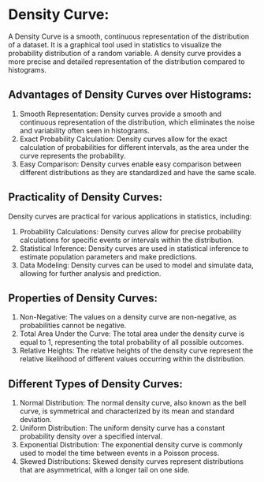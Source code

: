# Density Curve:
A Density Curve is a smooth, continuous representation of the distribution of a dataset. It is a graphical tool used in statistics to visualize the probability distribution of a random variable. A density curve provides a more precise and detailed representation of the distribution compared to histograms.

## Advantages of Density Curves over Histograms:
1.  Smooth Representation: Density curves provide a smooth and continuous representation of the distribution, which eliminates the noise and variability often seen in histograms.
2.  Exact Probability Calculation: Density curves allow for the exact calculation of probabilities for different intervals, as the area under the curve represents the probability.
3.  Easy Comparison: Density curves enable easy comparison between different distributions as they are standardized and have the same scale.

## Practicality of Density Curves: 
Density curves are practical for various applications in statistics, including:
1.  Probability Calculations: Density curves allow for precise probability calculations for specific events or intervals within the distribution.
2.  Statistical Inference: Density curves are used in statistical inference to estimate population parameters and make predictions.
3.  Data Modeling: Density curves can be used to model and simulate data, allowing for further analysis and prediction.

## Properties of Density Curves:
1.  Non-Negative: The values on a density curve are non-negative, as probabilities cannot be negative.
2.  Total Area Under the Curve: The total area under the density curve is equal to 1, representing the total probability of all possible outcomes.
3.  Relative Heights: The relative heights of the density curve represent the relative likelihood of different values occurring within the distribution.

## Different Types of Density Curves:
1.  Normal Distribution: The normal density curve, also known as the bell curve, is symmetrical and characterized by its mean and standard deviation.
2.  Uniform Distribution: The uniform density curve has a constant probability density over a specified interval.
3.  Exponential Distribution: The exponential density curve is commonly used to model the time between events in a Poisson process.
4.  Skewed Distributions: Skewed density curves represent distributions that are asymmetrical, with a longer tail on one side.
